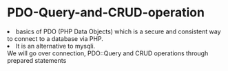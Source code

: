 # PDO-Query-and-CRUD-operation

<li>basics of PDO (PHP Data Objects) which is a secure and consistent way to connect to a database via PHP.</li> 
<li>It is an alternative to mysqli. </li>
We will go over connection, PDO::Query and CRUD operations through prepared statements

